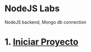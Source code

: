# NodeJS Labs <!-- omit in toc -->
NodeJS backend, Mongo db connection

# 1. [Iniciar Proyecto](./01.Iniciar%20Proyecto.md)
